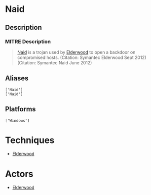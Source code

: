 
# Naid

## Description

### MITRE Description

> [Naid](https://attack.mitre.org/software/S0205) is a trojan used by [Elderwood](https://attack.mitre.org/groups/G0066) to open a backdoor on compromised hosts. (Citation: Symantec Elderwood Sept 2012) (Citation: Symantec Naid June 2012)

## Aliases

```
['Naid']
['Naid']
```

## Platforms

```
['Windows']
```

# Techniques


* [Elderwood](../techniques/Elderwood.md)


# Actors


* [Elderwood](../actors/Elderwood.md)


